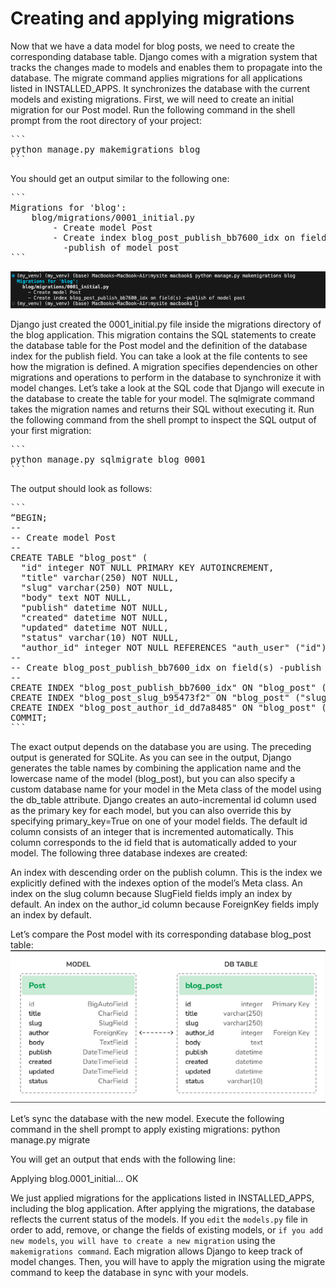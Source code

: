 # Creating and applying migrations

Now that we have a data model for blog posts, we need to create the corresponding database table. Django comes with a migration system that tracks the changes made to models and enables them to propagate into the database.
The migrate command applies migrations for all applications listed in INSTALLED_APPS. It synchronizes the database with the current models and existing migrations.
First, we will need to create an initial migration for our Post model. 
Run the following command in the shell prompt from the root directory of your project:
<pre>
```
python manage.py makemigrations blog
```
</pre>
You should get an output similar to the following one:
<pre>
```
Migrations for 'blog':
    blog/migrations/0001_initial.py
        - Create model Post
        - Create index blog_post_publish_bb7600_idx on field(s)
          -publish of model post
```
</pre>
![alt text](image-5.png)

Django just created the 0001_initial.py file inside the migrations directory of the blog application. This migration contains the SQL statements to create the database table for the Post model and the definition of the database index for the publish field. 
You can take a look at the file contents to see how the migration is defined. A migration specifies dependencies on other migrations and operations to perform in the database to synchronize it with model changes.
Let’s take a look at the SQL code that Django will execute in the database to create the table for your model. The sqlmigrate command takes the migration names and returns their SQL without executing it.
Run the following command from the shell prompt to inspect the SQL output of your first migration:

<pre>
```
python manage.py sqlmigrate blog 0001
```
</pre>

The output should look as follows:

<pre>
```
“BEGIN;
--
-- Create model Post
--
CREATE TABLE "blog_post" (
  "id" integer NOT NULL PRIMARY KEY AUTOINCREMENT,
  "title" varchar(250) NOT NULL,
  "slug" varchar(250) NOT NULL,
  "body" text NOT NULL,
  "publish" datetime NOT NULL,
  "created" datetime NOT NULL,
  "updated" datetime NOT NULL,
  "status" varchar(10) NOT NULL,
  "author_id" integer NOT NULL REFERENCES "auth_user" ("id") DEFERRABLE INITIALLY DEFERRED);
--
-- Create blog_post_publish_bb7600_idx on field(s) -publish of model post
--
CREATE INDEX "blog_post_publish_bb7600_idx" ON "blog_post" ("publish" DESC);
CREATE INDEX "blog_post_slug_b95473f2" ON "blog_post" ("slug");
CREATE INDEX "blog_post_author_id_dd7a8485" ON "blog_post" ("author_id");
COMMIT;
```
</pre>


The exact output depends on the database you are using. The preceding output is generated for SQLite. As you can see in the output, Django generates the table names by combining the application name and the lowercase name of the model (blog_post), but you can also specify a custom database name for your model in the Meta class of the model using the db_table attribute.
Django creates an auto-incremental id column used as the primary key for each model, but you can also override this by specifying primary_key=True on one of your model fields. The default id column consists of an integer that is incremented automatically. This column corresponds to the id field that is automatically added to your model.
The following three database indexes are created:

An index with descending order on the publish column. This is the index we explicitly defined with the indexes option of the model’s Meta class.
An index on the slug column because SlugField fields imply an index by default.
An index on the author_id column because ForeignKey fields imply an index by default.

Let’s compare the Post model with its corresponding database blog_post table:
![alt text](image-6.png)

Let’s sync the database with the new model. 
Execute the following command in the shell prompt to apply existing migrations:
python manage.py migrate

You will get an output that ends with the following line:

Applying blog.0001_initial... OK

We just applied migrations for the applications listed in INSTALLED_APPS, including the blog application. After applying the migrations, the database reflects the current status of the models.
If you `edit` the `models.py` file in order to add, remove, or change the fields of existing models, or `if you add new models`, `you will have to create a new migration` using the `makemigrations command`. Each migration allows Django to keep track of model changes. Then, you will have to apply the migration using the migrate command to keep the database in sync with your models.